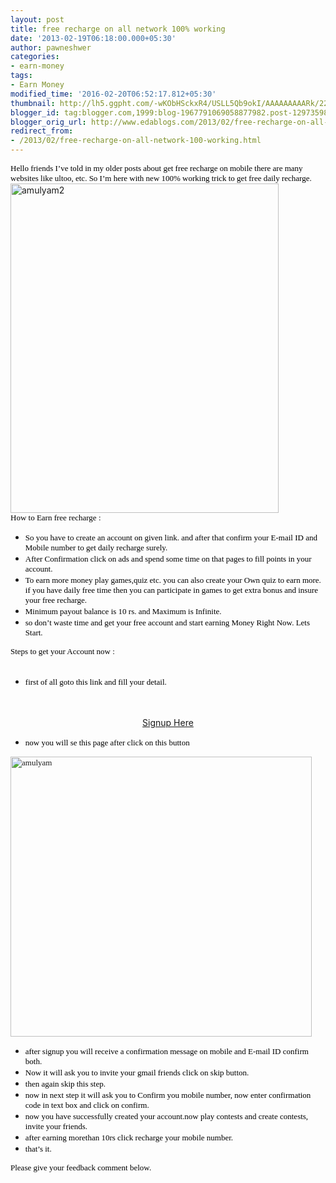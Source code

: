 ```yaml
---
layout: post
title: free recharge on all network 100% working
date: '2013-02-19T06:18:00.000+05:30'
author: pawneshwer
categories:
- earn-money
tags:
- Earn Money
modified_time: '2016-02-20T06:52:17.812+05:30'
thumbnail: http://lh5.ggpht.com/-wKObHSckxR4/USLL5Qb9okI/AAAAAAAAARk/22aipIB0ZkA/s72-c/amulyam2_thumb%25255B1%25255D.jpg?imgmax=800
blogger_id: tag:blogger.com,1999:blog-1967791069058877982.post-1297359879998276518
blogger_orig_url: http://www.edablogs.com/2013/02/free-recharge-on-all-network-100-working.html
redirect_from:
- /2013/02/free-recharge-on-all-network-100-working.html
---
```


<div dir="ltr" style="text-align: left;" trbidi="on"><span style="color: black; font-family: verdana; font-size: small;"><span style="font-size: small;">Hello friends I’ve told in my older posts about get free recharge on mobile there are many websites like ultoo, etc. So I’m here with new 100% working trick to get free daily recharge</span>.</span>    <br /><a href="http://lh5.ggpht.com/-HUHsu6FNHzA/USLL3tKcWoI/AAAAAAAAARc/J83u57umDPc/s1600-h/amulyam2%25255B3%25255D.jpg"><img alt="amulyam2" border="0" height="527" src="http://lh5.ggpht.com/-wKObHSckxR4/USLL5Qb9okI/AAAAAAAAARk/22aipIB0ZkA/amulyam2_thumb%25255B1%25255D.jpg?imgmax=800" style="background-image: none; border-bottom-width: 0px; border-left-width: 0px; border-right-width: 0px; border-top-width: 0px; display: inline; padding-left: 0px; padding-right: 0px; padding-top: 0px;" title="amulyam2" width="429" /></a>    <br /><span style="color: black; font-family: verdana; font-size: small;"><span style="font-size: small;">How to Earn free recharge</span> :</span>    <br /><ul><li><span style="font-size: small;"><span style="color: black; font-family: verdana; font-size: small;"><span style="font-size: small;">So you have to create an account on given link. and after that confirm your E-mail ID and Mobile number to get daily recharge surely</span>.</span> </span></li><li><span style="font-size: small;"><span style="color: black; font-family: verdana; font-size: small;"><span style="font-size: small;">After Confirmation click on ads and spend some time on that pages to fill points in your account</span>.</span> </span></li><li><span style="font-size: small;"><span style="color: black; font-family: verdana; font-size: small;"><span style="font-size: small;">To earn more money play games,quiz etc. you can also create your Own quiz to earn more. if you have daily free time then you can participate in games to get extra bonus and insure your free recharge</span>.</span> </span></li><li><span style="font-size: small;"><span style="color: black; font-family: verdana; font-size: small;"><span style="font-size: small;">Minimum payout balance is 10 rs. and Maximum is Infinite</span>.</span> </span></li><li><span style="font-size: small;"><span style="color: black; font-family: verdana; font-size: small;"><span style="font-size: small;">so don’t waste time and get your free account and start earning Money Right Now. Lets Start</span>.</span> </span></li></ul><span style="font-size: small;"><span style="color: black; font-family: verdana; font-size: small;">Steps to get your Account now :</span>      <br /></span>    <br /><ul><li><span style="color: black; font-family: verdana; font-size: small;"><span style="font-size: small;">first of all goto this link and fill your detail</span>.</span> </li></ul><script type="text/javascript">ch_client = "pawneshwer"; ch_width = 500; ch_height = 250; ch_type = "mpu"; ch_sid = "Chitika Default"; ch_color_site_link = "0000CC"; ch_color_title = "0000CC"; ch_color_border = "FFFFFF"; ch_color_text = "000000"; ch_color_bg = "FFFFFF"; </script><br /><script src="http://scripts.chitika.net/eminimalls/amm.js" type="text/javascript"></script><br /><center><a class="raju" href="http://www.amulyam.in/signup.do?id=7f53b246-20b9-431f-80a0-ed38756f35a8">Signup Here</a></center><ul><li><span style="color: black; font-family: verdana; font-size: small;"><span style="font-size: small;">now you will se this page after click on this button</span> </span></li></ul><span style="color: black; font-family: verdana; font-size: small;"><a href="http://lh4.ggpht.com/-osQTzcCd4hc/USLL6bcwcYI/AAAAAAAAARs/v--KDYZjVF8/s1600-h/amulyam%25255B3%25255D.jpg"><img alt="amulyam" border="0" height="448" src="http://lh5.ggpht.com/-6KodZEtWFVg/USLL7XIZR6I/AAAAAAAAAR0/AESI9R3TPsQ/amulyam_thumb%25255B1%25255D.jpg?imgmax=800" style="background-image: none; border-bottom-width: 0px; border-left-width: 0px; border-right-width: 0px; border-top-width: 0px; display: inline; padding-left: 0px; padding-right: 0px; padding-top: 0px;" title="amulyam" width="482" /></a></span>    <br /><ul><li><span style="color: black; font-family: verdana; font-size: small;"><span style="font-size: small;">after signup you will receive a confirmation message on mobile and E-mail ID confirm both.</span></span></li><li><span style="color: black; font-family: verdana; font-size: small;"><span style="font-size: small;">Now it will ask you to invite your gmail friends click on skip button.</span></span></li><li><span style="color: black; font-family: verdana; font-size: small;"><span style="font-size: small;">then again skip this step.</span></span></li><li><span style="color: black; font-family: verdana; font-size: small;"><span style="font-size: small;">now in next step it will ask you to Confirm you mobile number, now enter confirmation code in text box and click on confirm.</span></span></li><li><span style="color: black; font-family: verdana; font-size: small;"><span style="font-size: small;">now you have successfully created your account.now play contests and create contests, invite your friends.</span></span></li><li><span style="color: black; font-family: verdana; font-size: small;"><span style="font-size: small;">after earning morethan 10rs click recharge your mobile number.</span></span></li><li><span style="color: black; font-family: verdana; font-size: small;"><span style="font-size: small;">that’s it.</span></span></li></ul><span style="color: black; font-family: verdana; font-size: small;"><span style="font-size: small;">Please give your feedback comment below.</span></span></div>